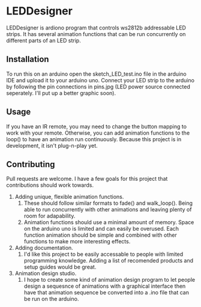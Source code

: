 # LEDDesigner #

LEDDesigner is ardiono program that controls ws2812b addressable LED strips. It has several animation functions that can be run concurrently on different parts of an LED strip.

## Installation ##

To run this on an arduino open the sketch_LED_test.ino file in the arduino IDE and upload it to your arduino uno. Connect your LED strip to the arduino by following the pin connections in pins.jpg (LED power source connected seperately. I'll put up a better graphic soon).

## Usage ##

If you have an IR remote, you may need to change the button mapping to work with your remote. Otherwise, you can add animation functions to the loop() to have an animation run continuously. Because this project is in development, it isn't plug-n-play yet.

## Contributing ##

Pull requests are welcome. I have a few goals for this project that contributions should work towards.
1. Adding unique, flexible animation functions.
    1. These should follow similar formats to fade() and walk_loop(). Being able to run concurrently with other animations and leaving plenty of room for adapability.
    2. Animation functions should use a minimal amount of memory. Space on the arduino uno is limited and can easily be overused. Each function animation should be simple and combined with other functions to make more interesting effects.
2. Adding documentation.
    1. I'd like this project to be easily accessable to people with limited programming knowledge. Adding a list of recomended products and setup guides would be great.
3. Animation design studio.
    1. I hope to create some kind of animation design program to let people design a sequesnce of animations with a graphical interface then have that animation sequence be converted into a .ino file that can be run on the arduino.
